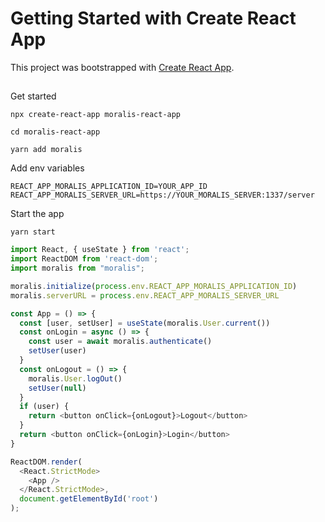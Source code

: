 # Getting Started with Create React App

This project was bootstrapped with [Create React App](https://github.com/facebook/create-react-app).

## 

Get started 

`npx create-react-app moralis-react-app`

`cd moralis-react-app`

`yarn add moralis`

Add env variables 

```.env
REACT_APP_MORALIS_APPLICATION_ID=YOUR_APP_ID
REACT_APP_MORALIS_SERVER_URL=https://YOUR_MORALIS_SERVER:1337/server
```

Start the app

`yarn start`


```js
import React, { useState } from 'react';
import ReactDOM from 'react-dom';
import moralis from "moralis";

moralis.initialize(process.env.REACT_APP_MORALIS_APPLICATION_ID)
moralis.serverURL = process.env.REACT_APP_MORALIS_SERVER_URL

const App = () => {
  const [user, setUser] = useState(moralis.User.current())
  const onLogin = async () => {
    const user = await moralis.authenticate()
    setUser(user)
  }
  const onLogout = () => {
    moralis.User.logOut()
    setUser(null)
  }
  if (user) {
    return <button onClick={onLogout}>Logout</button>
  }
  return <button onClick={onLogin}>Login</button>
}

ReactDOM.render(
  <React.StrictMode>
    <App />
  </React.StrictMode>,
  document.getElementById('root')
);
```